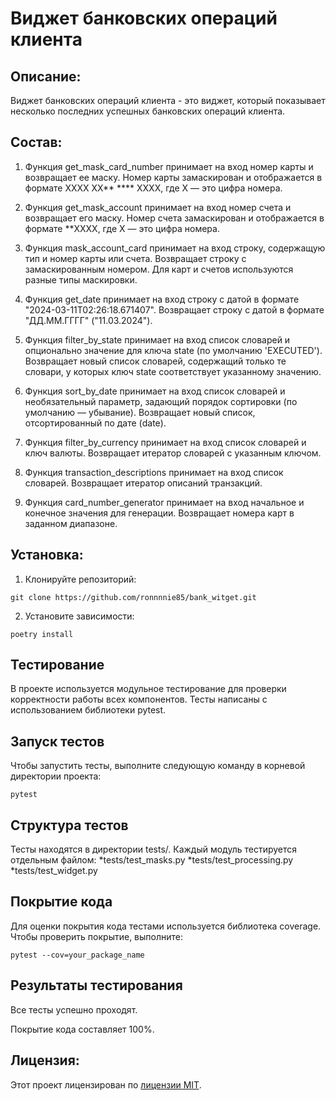 # Виджет банковских операций клиента

## Описание:

Виджет банковских операций клиента - это виджет, который показывает несколько последних успешных банковских операций клиента.

## Состав:

1. Функция get_mask_card_number принимает на вход номер карты и возвращает ее маску. Номер карты замаскирован 
и отображается в формате XXXX XX** **** XXXX, где X — это цифра номера.

2. Функция get_mask_account принимает на вход номер счета и возвращает его маску. Номер счета замаскирован 
и отображается в формате **XXXX, где X — это цифра номера.

3. Функция mask_account_card принимает на вход строку, содержащую тип и номер карты или счета. 
Возвращает строку с замаскированным номером. Для карт и счетов используются разные типы маскировки.

4. Функция get_date принимает на вход строку с датой в формате "2024-03-11T02:26:18.671407".
Возвращает строку с датой в формате "ДД.ММ.ГГГГ" ("11.03.2024").
 
5. Функция filter_by_state принимает на вход список словарей и опционально значение для ключа state (по умолчанию 'EXECUTED').
Возвращает новый список словарей, содержащий только те словари, у которых ключ state соответствует указанному значению.

6. Функция sort_by_date принимает на вход список словарей и необязательный параметр, задающий порядок сортировки (по умолчанию — убывание).
Возвращает новый список, отсортированный по дате (date).

7. Функция filter_by_currency принимает на вход список словарей и ключ валюты.
Возвращает итератор словарей с указанным ключом.

8. Функция transaction_descriptions принимает на вход список словарей.
Возвращает итератор описаний транзакций.

9. Функция card_number_generator принимает на вход начальное и конечное значения для генерации.
Возвращает номера карт в заданном диапазоне.

## Установка:

1. Клонируйте репозиторий:
```
git clone https://github.com/ronnnnie85/bank_witget.git
```
2. Установите зависимости:
```
poetry install
```

## Тестирование
В проекте используется модульное тестирование для проверки корректности работы всех компонентов. 
Тесты написаны с использованием библиотеки pytest.

## Запуск тестов
Чтобы запустить тесты, выполните следующую команду в корневой директории проекта:
```
pytest
```

## Cтруктура тестов
Тесты находятся в директории tests/. Каждый модуль тестируется отдельным файлом:
*tests/test_masks.py
*tests/test_processing.py
*tests/test_widget.py

## Покрытие кода
Для оценки покрытия кода тестами используется библиотека coverage. Чтобы проверить покрытие, выполните:
```
pytest --cov=your_package_name
```

## Результаты тестирования
Все тесты успешно проходят.

Покрытие кода составляет 100%.

## Лицензия:

Этот проект лицензирован по [лицензии MIT](LICENSE).